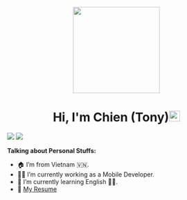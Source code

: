 <p align="center">
  <img src="https://github.com/thompsonemerson/thompsonemerson/raw/master/cover-thompson.png" height="200"/>
</p>
<h1 align="center">Hi, I'm Chien (Tony)<img src="https://media.giphy.com/media/hvRJCLFzcasrR4ia7z/giphy.gif" width="25px"> </h1>

![](https://visitor-badge.glitch.me/badge?page_id=minhchienwikipedia) ![](https://komarev.com/ghpvc/?username=minhchienwikipedia&color=brightgreen)

<!-- <img align='right' src="https://github-readme-stats.vercel.app/api?username=minhchienwikipedia&show_icons=true"> -->
  
**Talking about Personal Stuffs:**

- 🏠 I’m from Vietnam 🇻🇳.
- 👨‍💻 I’m currently working as a Mobile Developer.
- 🌱 I’m currently learning English 🤦‍♂.
- 📝 [My Resume](https://minhchienwikipedia.github.io/)
